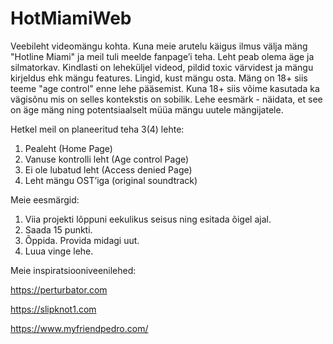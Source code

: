 # HotMiamiWeb
Veebileht videomängu kohta. Kuna meie arutelu käigus ilmus välja mäng "Hotline
Miami" ja meil tuli meelde fanpage’i teha.
Leht peab olema äge ja silmatorkav. Kindlasti on leheküljel videod, pildid toxic
värvidest ja mängu kirjeldus ehk mängu features. Lingid, kust mängu osta.
Mäng on 18+ siis teeme "age control" enne lehe pääsemist. Kuna 18+ siis võime
kasutada ka vägisõnu mis on selles kontekstis on sobilik.
Lehe eesmärk - näidata, et see on äge mäng ning potentsiaalselt müüa mängu
uutele mängijatele.

Hetkel meil on planeeritud teha 3(4) lehte:
1. Pealeht (Home Page)
2. Vanuse kontrolli leht (Age control Page)
3. Ei ole lubatud leht (Access denied Page)
4. Leht mängu OST’iga (original soundtrack)

Meie eesmärgid:
1. Viia projekti lõppuni eekulikus seisus ning esitada õigel ajal.
2. Saada 15 punkti.
3. Õppida. Provida midagi uut.
4. Luua vinge lehe.

Meie inspiratsiooniveenilehed:

https://perturbator.com

https://slipknot1.com

https://www.myfriendpedro.com/